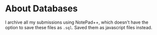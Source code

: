 # About Databases

I archive all my submissions using NotePad++, which doesn't have the option to save these files as `.sql`. Saved them as javascript files instead.
